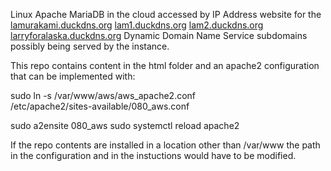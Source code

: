 Linux Apache MariaDB in the cloud
accessed by IP Address website for the
[lamurakami.duckdns.org](http://lamurakami.duckdns.org/)
[lam1.duckdns.org](http://lam1.duckdns.org/)
[lam2.duckdns.org](http://lam2.duckdns.org/)
[larryforalaska.duckdns.org](http://larryforalaska.duckdns.org/)
Dynamic Domain Name Service subdomains possibly being served by the instance.

This repo contains content in the html folder and an apache2 configuration
that can be implemented with:

 sudo ln -s /var/www/aws/aws_apache2.conf \
 /etc/apache2/sites-available/080_aws.conf

 sudo a2ensite 080_aws
 sudo systemctl reload apache2

If the repo contents are installed in a location other than /var/www
the path in the configuration and in the instuctions would have to be modified.

